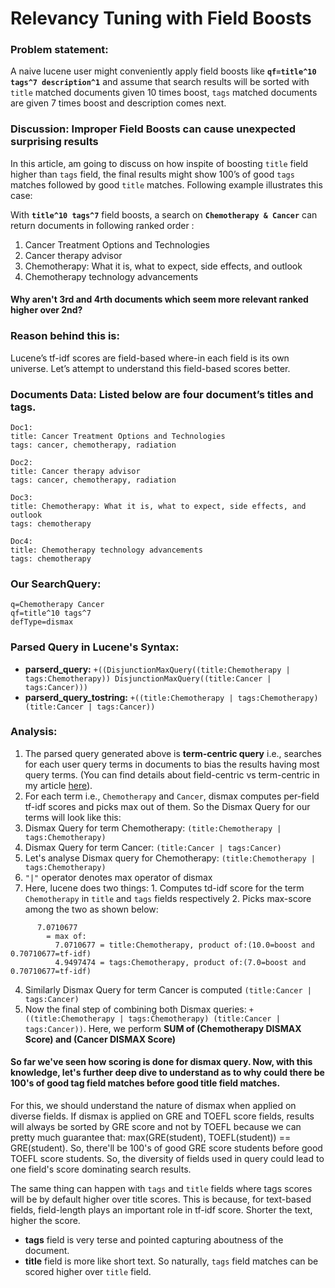 # Relevancy Tuning with Field Boosts

### Problem statement:
A naive lucene user might conveniently apply field boosts like **`qf=title^10 tags^7 description^1`** and assume that search results will be sorted with ```title``` matched documents given 10 times boost, ```tags``` matched documents are given 7 times boost and description comes next.

### Discussion: Improper Field Boosts can cause unexpected surprising results
In this article, am going to discuss on how inspite of boosting `title` field higher than `tags` field, the final results might show 100’s of good `tags` matches followed by good `title` matches. Following example illustrates this case: 

With **`title^10 tags^7`** field boosts, a search on **`Chemotherapy & Cancer`** can return documents in following ranked order :
1. Cancer Treatment Options and Technologies
2. Cancer therapy advisor
3. Chemotherapy: What it is, what to expect, side effects, and outlook
4. Chemotherapy technology advancements

#### Why aren't 3rd and 4rth documents which seem more relevant ranked higher over 2nd?

### Reason behind this is:
Lucene’s tf-idf scores are field-based where-in each field is its own universe.
Let’s attempt to understand this field-based scores better. 

### Documents Data: Listed below are four document’s titles and tags.
```
Doc1: 
title: Cancer Treatment Options and Technologies
tags: cancer, chemotherapy, radiation

Doc2:
title: Cancer therapy advisor
tags: cancer, chemotherapy, radiation

Doc3: 
title: Chemotherapy: What it is, what to expect, side effects, and outlook
tags: chemotherapy

Doc4:
title: Chemotherapy technology advancements
tags: chemotherapy
```

### Our SearchQuery:
```
q=Chemotherapy Cancer
qf=title^10 tags^7
defType=dismax
```

### Parsed Query in Lucene's Syntax:
- **parserd_query:** 
```+((DisjunctionMaxQuery((title:Chemotherapy | tags:Chemotherapy)) DisjunctionMaxQuery((title:Cancer | tags:Cancer)))```
- **parserd_query_tostring:**
```+((title:Chemotherapy | tags:Chemotherapy) (title:Cancer | tags:Cancer))```

### Analysis:
1. The parsed query generated above is **term-centric query** i.e., searches for each user query terms in documents to bias the results having most query terms. (You can find details about field-centric vs term-centric in my article [here](https://spoddutur.github.io/my-notes/solr3)).
2. For each term i.e., ```Chemotherapy``` and ```Cancer```, dismax computes per-field tf-idf scores and picks max out of them. So the Dismax Query for our terms will look like this:
  1. Dismax Query for term Chemotherapy:  ```(title:Chemotherapy | tags:Chemotherapy)```
  2. Dismax Query for term Cancer:  ```(title:Cancer | tags:Cancer)```
3. Let's analyse Dismax query for Chemotherapy: ```(title:Chemotherapy | tags:Chemotherapy)```
  1. ```"|"``` operator denotes max operator of dismax
  2. Here, lucene does two things:
    1. Computes td-idf score for the term ```Chemotherapy``` in ```title``` and ```tags``` fields respectively
    2. Picks max-score among the two as shown below:
```
      7.0710677 
      	= max of:
      	  7.0710677 = title:Chemotherapy, product of:(10.0=boost and 0.70710677=tf-idf)
      	  4.9497474 = tags:Chemotherapy, product of:(7.0=boost and 0.70710677=tf-idf)
```
4. Similarly Dismax Query for term Cancer is computed  ```(title:Cancer | tags:Cancer)```
5. Now the final step of combining both Dismax queries: ```+((title:Chemotherapy | tags:Chemotherapy) (title:Cancer | tags:Cancer))```. Here, we perform **SUM of (Chemotherapy DISMAX Score) and (Cancer DISMAX Score)**

#### So far we've seen how scoring is done for dismax query. Now, with this knowledge, let's further deep dive to understand as to why could there be 100's of good tag field matches before good title field matches.

For this, we should understand the nature of dismax when applied on diverse fields. If dismax is applied on GRE and TOEFL score fields, results will always be sorted by GRE score and not by TOEFL because we can pretty much guarantee that: max(GRE(student), TOEFL(student)) == GRE(student). So, there'll be 100's of good GRE score students before good TOEFL score students. So, the diversity of fields used in query could lead to one field's score dominating search results.

The same thing can happen with ```tags``` and ```title``` fields where tags scores will be by default higher over title scores. This is because, for text-based fields, field-length plays an important role in tf-idf score. Shorter the text, higher the score.
- **tags** field is very terse and pointed capturing aboutness of the document. 
- **title** field is more like short text.
So naturally, ```tags``` field matches can be scored higher over ```title``` field.



